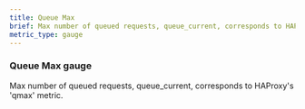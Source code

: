 ```yaml
---
title: Queue Max
brief: Max number of queued requests, queue_current, corresponds to HAProxy's 'qmax' metric.
metric_type: gauge
---
```

### Queue Max gauge

Max number of queued requests, queue_current, corresponds to HAProxy's 'qmax' metric.
